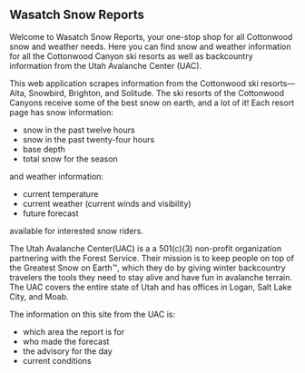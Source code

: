 ## Wasatch Snow Reports

Welcome to Wasatch Snow Reports, your one-stop shop for all Cottonwood snow and weather needs. Here you can find snow and weather information for all the Cottonwood Canyon ski resorts as well as backcountry information from the Utah Avalanche Center (UAC).

This web application scrapes information from the Cottonwood ski resorts&mdash;Alta, Snowbird, Brighton, and Solitude. The ski resorts of the Cottonwood Canyons receive some of the best snow on earth, and a lot of it! Each resort page has snow information:
  * snow in the past twelve hours
  * snow in the past twenty-four hours
  * base depth
  * total snow for the season

and weather information:

  * current temperature
  * current weather (current winds and visibility)
  * future forecast

available for interested snow riders.


The Utah Avalanche Center(UAC) is a a 501(c)(3) non-profit organization partnering with the Forest Service. Their mission is to keep people on top of the Greatest Snow on Earth™, which they do by giving winter backcountry travelers the tools they need to stay alive and have fun in avalanche terrain. The UAC covers the entire state of Utah and has offices in Logan, Salt Lake City, and Moab.

The information on this site from the UAC is:
* which area the report is for
* who made the forecast
* the advisory for the day
* current conditions
